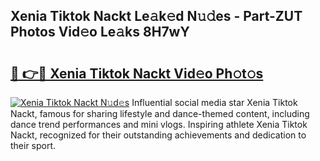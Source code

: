 ## Xenia Tiktok Nackt Le𝚊k𝚎d N𝚞𝚍es - Part-ZUT Photos Vid𝚎o Le𝚊ks 8H7wY

# <h2><a href="http://fb3j4pz.evod.top/?m=Xenia+Tiktok+Nackt">🔗 👉🔴 Xenia Tiktok Nackt Vid𝚎o Ph𝚘t𝚘s</a></h2>

[![Xenia Tiktok Nackt N𝚞d𝚎s](https://i.imgur.com/8V9OHl7.gif)](http://fb3j4pz.evod.top/?m=Xenia+Tiktok+Nackt)
Influential social media star Xenia Tiktok Nackt, famous for sharing lifestyle and dance-themed content, including dance trend performances and mini vlogs. Inspiring athlete Xenia Tiktok Nackt, recognized for their outstanding achievements and dedication to their sport. 
